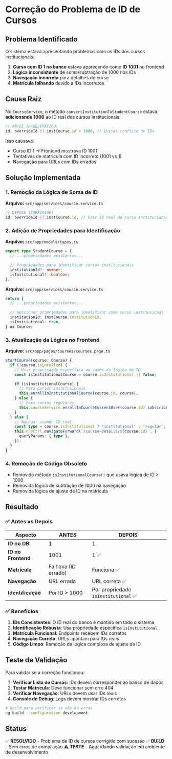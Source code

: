 # Correção do Problema de ID de Cursos

## Problema Identificado

O sistema estava apresentando problemas com os IDs dos cursos institucionais:

1. **Curso com ID 1 no banco** estava aparecendo como **ID 1001** no frontend
2. **Lógica inconsistente** de soma/subtração de 1000 nos IDs
3. **Navegação incorreta** para detalhes do curso
4. **Matrícula falhando** devido a IDs incorretos

## Causa Raiz

No `CourseService`, o método `convertInstitutionToStudentCourse` estava **adicionando 1000** ao ID real dos cursos institucionais:

```typescript
// ANTES (PROBLEMÁTICO)
id: overrideId || instCourse.id + 1000, // Evitar conflito de IDs
```

Isso causava:

- Curso ID 1 → Frontend mostrava ID 1001
- Tentativas de matrícula com ID incorreto (1001 vs 1)
- Navegação para URLs com IDs errados

## Solução Implementada

### 1. Remoção da Lógica de Soma de ID

**Arquivo:** `src/app/services/course.service.ts`

```typescript
// DEPOIS (CORRIGIDO)
id: overrideId || instCourse.id, // Usar ID real do curso institucional
```

### 2. Adição de Propriedades para Identificação

**Arquivo:** `src/app/models/types.ts`

```typescript
export type StudentCourse = {
  // ...propriedades existentes...

  // Propriedades para identificar cursos institucionais
  institutionId?: number;
  isInstitutional?: boolean;
};
```

**Arquivo:** `src/app/services/course.service.ts`

```typescript
return {
  // ...propriedades existentes...

  // Adicionar propriedades para identificar como curso institucional
  institutionId: instCourse.institutionId,
  isInstitutional: true,
} as Course;
```

### 3. Atualização da Lógica no Frontend

**Arquivo:** `src/app/pages/courses/courses.page.ts`

```typescript
startCourse(course: Course) {
  if (!course.isEnrolled) {
    // Usar propriedade específica ao invés de lógica de ID
    const isInstitutionalCourse = course.isInstitutional || false;

    if (isInstitutionalCourse) {
      // Para cursos institucionais
      this.enrollInInstitutionalCourse(course.id, course);
    } else {
      // Para cursos regulares
      this.courseService.enrollInCourseCurrentUser(course.id).subscribe(/*...*/);
    }
  } else {
    // Navegar usando ID real
    const type = course.isInstitutional ? 'institutional' : 'regular';
    this.navCtrl.navigateForward(`/course-details/${course.id}`, {
      queryParams: { type },
    });
  }
}
```

### 4. Remoção de Código Obsoleto

- Removido método `isInstitutionalCourse()` que usava lógica de ID > 1000
- Removida lógica de subtração de 1000 na navegação
- Removida lógica de ajuste de ID na matrícula

## Resultado

### ✅ Antes vs Depois

| Aspecto            | ANTES               | DEPOIS                               |
| ------------------ | ------------------- | ------------------------------------ |
| **ID no DB**       | 1                   | 1                                    |
| **ID no Frontend** | 1001                | 1 ✅                                 |
| **Matrícula**      | Falhava (ID errado) | Funciona ✅                          |
| **Navegação**      | URL errada          | URL correta ✅                       |
| **Identificação**  | Por ID > 1000       | Por propriedade `isInstitutional` ✅ |

### ✅ Benefícios

1. **IDs Consistentes**: O ID real do banco é mantido em todo o sistema
2. **Identificação Robusta**: Usa propriedade específica `isInstitutional`
3. **Matrícula Funcional**: Endpoints recebem IDs corretos
4. **Navegação Correta**: URLs apontam para IDs reais
5. **Código Limpo**: Remoção de lógica complexa de ajuste de ID

## Teste de Validação

Para validar se a correção funcionou:

1. **Verificar Lista de Cursos**: IDs devem corresponder ao banco de dados
2. **Testar Matrícula**: Deve funcionar sem erro 404
3. **Verificar Navegação**: URLs devem usar IDs reais
4. **Console de Debug**: Logs devem mostrar IDs corretos

```bash
# Build para verificar se não há erros
ng build --configuration development
```

## Status

✅ **RESOLVIDO** - Problema de ID de cursos corrigido com sucesso
✅ **BUILD** - Sem erros de compilação
⚠️ **TESTE** - Aguardando validação em ambiente de desenvolvimento
